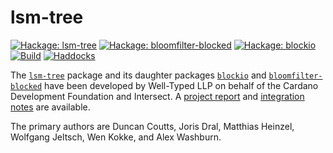 # lsm-tree

[![Hackage: lsm-tree](https://img.shields.io/hackage/v/lsm-tree?label=Hackage:%20lsm-tree)](https://hackage.haskell.org/package/lsm-tree)
[![Hackage: bloomfilter-blocked](https://img.shields.io/hackage/v/bloomfilter-blocked?label=Hackage:%20bloomfilter-blocked)](https://hackage.haskell.org/package/bloomfilter-blocked)
[![Hackage: blockio](https://img.shields.io/hackage/v/blockio?label=Hackage:%20blockio)](https://hackage.haskell.org/package/blockio)
[![Build](https://img.shields.io/github/actions/workflow/status/IntersectMBO/lsm-tree/ci.yml?label=Build)](https://github.com/IntersectMBO/lsm-tree/actions/workflows/ci.yml)
[![Haddocks](https://img.shields.io/badge/documentation-Haddocks-purple)](https://IntersectMBO.github.io/lsm-tree/)

The [`lsm-tree`](./lsm-tree/README.md) package and its daughter packages
[`blockio`](./blockio/README.md) and [`bloomfilter-blocked`](./bloomfilter-blocked/README.md) have
been developed by Well-Typed LLP on behalf of the Cardano Development Foundation
and Intersect. A [project report] and [integration notes] are available.

[project report]: https://github.com/IntersectMBO/lsm-tree/blob/main/doc/final-report/final-report.pdf
[integration notes]: https://github.com/IntersectMBO/lsm-tree/blob/main/doc/final-report/integration-notes.pdf

The primary authors are Duncan Coutts, Joris Dral, Matthias Heinzel,
Wolfgang Jeltsch, Wen Kokke, and Alex Washburn.
